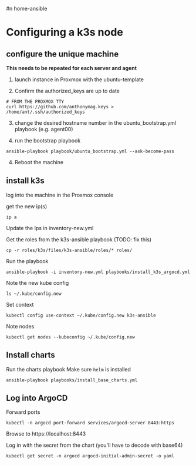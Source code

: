 #n home-ansible

# Configuring a k3s node

## configure the unique machine

**This needs to be repeated for each server and agent**

1. launch instance in Proxmox with the ubuntu-template

2. Confirm the authorized_keys are up to date

```
# FROM THE PROXMOX TTY
curl https://github.com/anthonymag.keys > /home/ant/.ssh/authorized_keys
```

3. change the desired hostname number in the ubuntu_bootstrap.yml playbook (e.g. agent00)

3. run the bootstrap playbook

```
ansible-playbook playbook/ubuntu_bootstrap.yml --ask-become-pass
```

4. Reboot the machine

## install k3s

log into the machine in the Proxmox console

get the new ip(s)

```
ip a
```

Update the Ips in inventory-new.yml

Get the roles from the k3s-ansible playbook (TODO: fix this)

```
cp -r roles/k3s/files/k3s-ansible/roles/* roles/
```

Run the playbook
```
ansible-playbook -i inventory-new.yml playbooks/install_k3s_argocd.yml
```

Note the new kube config

```
ls ~/.kube/config.new
```

Set context
```
kubectl config use-context ~/.kube/config.new k3s-ansible
``` 

Note nodes

```
kubectl get nodes --kubeconfig ~/.kube/config.new
```

## Install charts

Run the charts playbook
Make sure `helm` is installed

```
ansible-playbook playbooks/install_base_charts.yml
```

## Log into ArgoCD

Forward ports

```
kubectl -n argocd port-forward services/argocd-server 8443:https
```

Browse to https://localhost:8443

Log in with the secret from the chart (you'll have to decode with base64)

```
kubectl get secret -n argocd argocd-initial-admin-secret -o yaml
```
